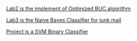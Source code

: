 [Lab2 is the implement of Optimized BUC algorithm](https://github.com/zyjwarlock/Comp9318/blob/master/comp9318_Lab2/Lab2-Specs.ipynb)

[Lab3 is the Naive Bayes Classifier for junk mail](https://github.com/zyjwarlock/Comp9318/blob/master/comp9318_Lab3/Lab3-Specs.ipynb)

[Project is a SVM Binary Classifier](https://github.com/zyjwarlock/Comp9318/blob/master/Comp9318_Project/COMP9318-Specs.ipynb)
